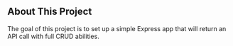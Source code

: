 ## About This Project

The goal of this project is to set up a simple Express app that will return an API call with full CRUD abilities.  
